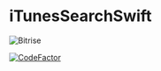 # iTunesSearchSwift

![Bitrise](https://app.bitrise.io/app/da713d57c78a24f4/status.svg?token=wXxirhkCQA3T2tEKHMmvwA&branch=master)

[![CodeFactor](https://www.codefactor.io/repository/github/transmigrado/itunessearchswift/badge)](https://www.codefactor.io/repository/github/transmigrado/itunessearchswift)
